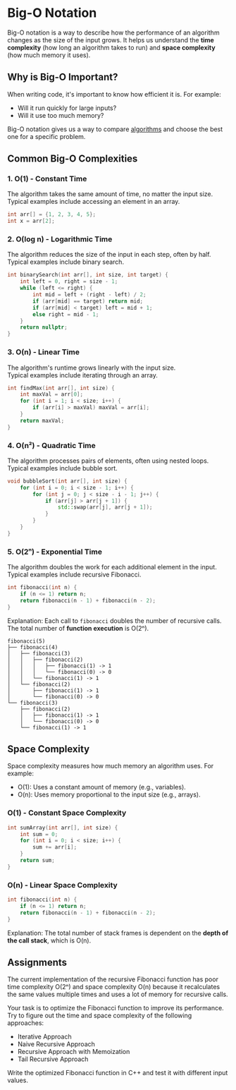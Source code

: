 # Big-O Notation

Big-O notation is a way to describe how the performance of an algorithm changes as the size of the input grows. It helps us understand the **time complexity** (how long an algorithm takes to run) and **space complexity** (how much memory it uses).

## Why is Big-O Important?
When writing code, it's important to know how efficient it is. For example:
- Will it run quickly for large inputs?
- Will it use too much memory?

Big-O notation gives us a way to compare [algorithms](https://www.bigocheatsheet.com/) and choose the best one for a specific problem.

## Common Big-O Complexities

### 1. O(1) - Constant Time
The algorithm takes the same amount of time, no matter the input size.<br>
Typical examples include accessing an element in an array.
```cpp
int arr[] = {1, 2, 3, 4, 5};
int x = arr[2];
```

### 2. O(log n) - Logarithmic Time
The algorithm reduces the size of the input in each step, often by half.<br>
Typical examples include binary search.
```cpp
int binarySearch(int arr[], int size, int target) {
    int left = 0, right = size - 1;
    while (left <= right) {
        int mid = left + (right - left) / 2;
        if (arr[mid] == target) return mid;
        if (arr[mid] < target) left = mid + 1;
        else right = mid - 1;
    }
    return nullptr;
}
```

### 3. O(n) - Linear Time
The algorithm's runtime grows linearly with the input size.<br>
Typical examples include iterating through an array.
```cpp
int findMax(int arr[], int size) {
    int maxVal = arr[0];
    for (int i = 1; i < size; i++) {
        if (arr[i] > maxVal) maxVal = arr[i];
    }
    return maxVal;
}
```

### 4. O(n²) - Quadratic Time
The algorithm processes pairs of elements, often using nested loops.<br>
Typical examples include bubble sort.
```cpp
void bubbleSort(int arr[], int size) {
    for (int i = 0; i < size - 1; i++) {
        for (int j = 0; j < size - i - 1; j++) {
            if (arr[j] > arr[j + 1]) {
                std::swap(arr[j], arr[j + 1]);
            }
        }
    }
}
```

### 5. O(2ⁿ) - Exponential Time
The algorithm doubles the work for each additional element in the input.<br>
Typical examples include recursive Fibonacci.
```cpp
int fibonacci(int n) {
    if (n <= 1) return n;
    return fibonacci(n - 1) + fibonacci(n - 2);
}
```
Explanation: Each call to `fibonacci` doubles the number of recursive calls. The total number of **function execution** is O(2ⁿ).
```
fibonacci(5)
├── fibonacci(4)
│   ├── fibonacci(3)
│   │   ├── fibonacci(2)
│   │   │   ├── fibonacci(1) -> 1
│   │   │   └── fibonacci(0) -> 0
│   │   └── fibonacci(1) -> 1
│   └── fibonacci(2)
│       ├── fibonacci(1) -> 1
│       └── fibonacci(0) -> 0
└── fibonacci(3)
    ├── fibonacci(2)
    │   ├── fibonacci(1) -> 1
    │   └── fibonacci(0) -> 0
    └── fibonacci(1) -> 1
```

## Space Complexity

Space complexity measures how much memory an algorithm uses. For example:
* O(1): Uses a constant amount of memory (e.g., variables).
* O(n): Uses memory proportional to the input size (e.g., arrays).

### O(1) - Constant Space Complexity
```cpp
int sumArray(int arr[], int size) {
    int sum = 0;
    for (int i = 0; i < size; i++) {
        sum += arr[i];
    }
    return sum;
}
```

### O(n) - Linear Space Complexity
```cpp
int fibonacci(int n) {
    if (n <= 1) return n;
    return fibonacci(n - 1) + fibonacci(n - 2);
}
```
Explanation: The total number of stack frames is dependent on the **depth of the call stack**, which is O(n).

## Assignments
The current implementation of the recursive Fibonacci function has poor time complexity O(2ⁿ) and space complexity O(n) because it recalculates the same values multiple times and uses a lot of memory for recursive calls.

Your task is to optimize the Fibonacci function to improve its performance. Try to figure out the time and space complexity of the following approaches:
* Iterative Approach
* Naive Recursive Approach
* Recursive Approach with Memoization
* Tail Recursive Approach

Write the optimized Fibonacci function in C++ and test it with different input values.